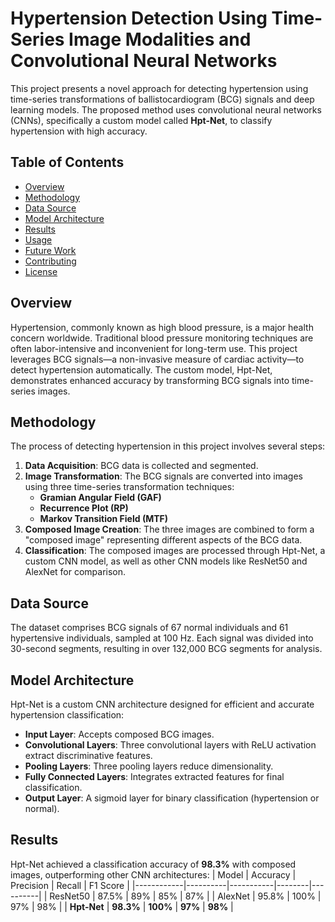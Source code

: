 # Hypertension Detection Using Time-Series Image Modalities and Convolutional Neural Networks

This project presents a novel approach for detecting hypertension using time-series transformations of ballistocardiogram (BCG) signals and deep learning models. The proposed method uses convolutional neural networks (CNNs), specifically a custom model called **Hpt-Net**, to classify hypertension with high accuracy.

## Table of Contents
- [Overview](#overview)
- [Methodology](#methodology)
- [Data Source](#data-source)
- [Model Architecture](#model-architecture)
- [Results](#results)
- [Usage](#usage)
- [Future Work](#future-work)
- [Contributing](#contributing)
- [License](#license)

## Overview
Hypertension, commonly known as high blood pressure, is a major health concern worldwide. Traditional blood pressure monitoring techniques are often labor-intensive and inconvenient for long-term use. This project leverages BCG signals—a non-invasive measure of cardiac activity—to detect hypertension automatically. The custom model, Hpt-Net, demonstrates enhanced accuracy by transforming BCG signals into time-series images.

## Methodology
The process of detecting hypertension in this project involves several steps:
1. **Data Acquisition**: BCG data is collected and segmented.
2. **Image Transformation**: The BCG signals are converted into images using three time-series transformation techniques:
   - **Gramian Angular Field (GAF)**
   - **Recurrence Plot (RP)**
   - **Markov Transition Field (MTF)**
3. **Composed Image Creation**: The three images are combined to form a "composed image" representing different aspects of the BCG data.
4. **Classification**: The composed images are processed through Hpt-Net, a custom CNN model, as well as other CNN models like ResNet50 and AlexNet for comparison.

## Data Source
The dataset comprises BCG signals of 67 normal individuals and 61 hypertensive individuals, sampled at 100 Hz. Each signal was divided into 30-second segments, resulting in over 132,000 BCG segments for analysis.

## Model Architecture
Hpt-Net is a custom CNN architecture designed for efficient and accurate hypertension classification:
- **Input Layer**: Accepts composed BCG images.
- **Convolutional Layers**: Three convolutional layers with ReLU activation extract discriminative features.
- **Pooling Layers**: Three pooling layers reduce dimensionality.
- **Fully Connected Layers**: Integrates extracted features for final classification.
- **Output Layer**: A sigmoid layer for binary classification (hypertension or normal).

## Results
Hpt-Net achieved a classification accuracy of **98.3%** with composed images, outperforming other CNN architectures:
| Model      | Accuracy | Precision | Recall | F1 Score |
|------------|----------|-----------|--------|----------|
| ResNet50   | 87.5%    | 89%       | 85%    | 87%      |
| AlexNet    | 95.8%    | 100%      | 97%    | 98%      |
| **Hpt-Net** | **98.3%** | **100%**  | **97%** | **98%**  |
